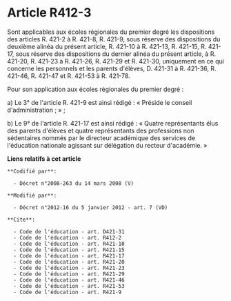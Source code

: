 # Article R412-3

Sont applicables aux écoles régionales du premier degré les dispositions des articles R. 421-2 à R. 421-8, R. 421-9, sous
réserve des dispositions du deuxième alinéa du présent article, R. 421-10 à R. 421-13, R. 421-15, R. 421-17, sous réserve des
dispositions du dernier alinéa du présent article, à R. 421-20, R. 421-23 à R. 421-26, R. 421-29 et R. 421-30, uniquement en
ce qui concerne les personnels et les parents d'élèves, D. 421-31 à R. 421-36, R. 421-46, R. 421-47 et R. 421-53 à R.
421-78. 

Pour son application aux écoles régionales du premier degré : 

a) Le 3° de l'article R. 421-9 est ainsi rédigé : « Préside le conseil d'administration ; » ; 

b) Le 9° de l'article R. 421-17 est ainsi rédigé : « Quatre représentants élus des parents d'élèves et quatre représentants
des professions non sédentaires nommés par               le directeur académique des services de l'éducation nationale
agissant sur délégation du recteur d'académie. »

**Liens relatifs à cet article**

	**Codifié par**:

	  - Décret n°2008-263 du 14 mars 2008 (V)

	**Modifié par**:

	  - Décret n°2012-16 du 5 janvier 2012 - art. 7 (VD)

	**Cite**:

	  - Code de l'éducation - art. D421-31
	  - Code de l'éducation - art. R412-2
	  - Code de l'éducation - art. R421-10
	  - Code de l'éducation - art. R421-15
	  - Code de l'éducation - art. R421-17
	  - Code de l'éducation - art. R421-20
	  - Code de l'éducation - art. R421-23
	  - Code de l'éducation - art. R421-29
	  - Code de l'éducation - art. R421-46
	  - Code de l'éducation - art. R421-53
	  - Code de l'éducation - art. R421-9
